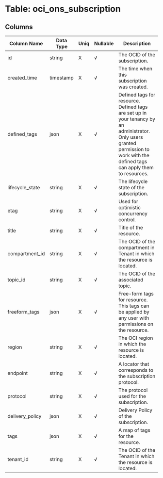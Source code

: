 # Table: oci_ons_subscription

## Columns 

|  Column Name   |  Data Type  | Uniq | Nullable | Description | 
|  ----  | ----  | ----  | ----  | ---- | 
| id | string | X | √ | The OCID of the subscription. | 
| created_time | timestamp | X | √ | The time when this subscription was created. | 
| defined_tags | json | X | √ | Defined tags for resource. Defined tags are set up in your tenancy by an administrator. Only users granted permission to work with the defined tags can apply them to resources. | 
| lifecycle_state | string | X | √ | The lifecycle state of the subscription. | 
| etag | string | X | √ | Used for optimistic concurrency control. | 
| title | string | X | √ | Title of the resource. | 
| compartment_id | string | X | √ | The OCID of the compartment in Tenant in which the resource is located. | 
| topic_id | string | X | √ | The OCID of the associated topic. | 
| freeform_tags | json | X | √ | Free-form tags for resource. This tags can be applied by any user with permissions on the resource. | 
| region | string | X | √ | The OCI region in which the resource is located. | 
| endpoint | string | X | √ | A locator that corresponds to the subscription protocol. | 
| protocol | string | X | √ | The protocol used for the subscription. | 
| delivery_policy | json | X | √ | Delivery Policy of the subscription. | 
| tags | json | X | √ | A map of tags for the resource. | 
| tenant_id | string | X | √ | The OCID of the Tenant in which the resource is located. | 


